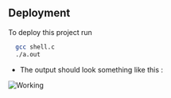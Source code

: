
## Deployment

To deploy this project run

```bash
  gcc shell.c
  ./a.out
```

- The output should look something like this :

![Working](https://user-images.githubusercontent.com/79625246/199427916-d42ea1f0-965f-4ff6-8bfc-9458023a6d3a.png)
